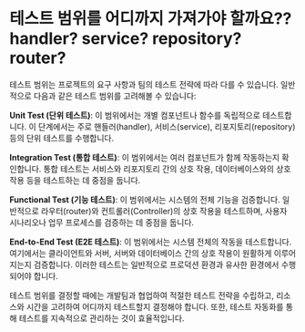 # 테스트 범위를 어디까지 가져가야 할까요?? handler? service? repository? router?

테스트 범위는 프로젝트의 요구 사항과 팀의 테스트 전략에 따라 다를 수 있습니다. 일반적으로 다음과 같은 테스트 범위를 고려해볼 수 있습니다:

**Unit Test (단위 테스트)**: 이 범위에서는 개별 컴포넌트나 함수를 독립적으로 테스트합니다. 이 단계에서는 주로 핸들러(handler), 서비스(service), 리포지토리(repository) 등의 단위 테스트를 수행합니다.

**Integration Test (통합 테스트)**: 이 범위에서는 여러 컴포넌트가 함께 작동하는지 확인합니다. 통합 테스트는 서비스와 리포지토리 간의 상호 작용, 데이터베이스와의 상호 작용 등을 테스트하는 데 중점을 둡니다.

**Functional Test (기능 테스트)**: 이 범위에서는 시스템의 전체 기능을 검증합니다. 일반적으로 라우터(router)와 컨트롤러(Controller)의 상호 작용을 테스트하며, 사용자 시나리오나 업무 프로세스를 검증하는 데 중점을 둡니다.

**End-to-End Test (E2E 테스트)**: 이 범위에서는 시스템 전체의 작동을 테스트합니다. 여기에서는 클라이언트와 서버, 서버와 데이터베이스 간의 상호 작용이 원활하게 이루어지는지 검증합니다. 이러한 테스트는 일반적으로 프로덕션 환경과 유사한 환경에서 수행되어야 합니다.

테스트 범위를 결정할 때에는 개발팀과 협업하여 적절한 테스트 전략을 수립하고, 리소스와 시간을 고려하여 어디까지 테스트할지 결정해야 합니다. 또한, 테스트 자동화를 통해 테스트를 지속적으로 관리하는 것이 효율적입니다.
